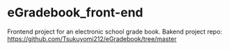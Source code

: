 # eGradebook_front-end
Frontend project for an electronic school grade book. Bakend project repo: https://github.com/Tsukuyomi212/eGradebook/tree/master
